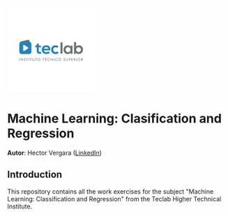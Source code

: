 <img src="./assets/img/teclab_logo.png" alt="Teclab logo" width="200">

# Machine Learning: Clasification and Regression

**Autor**: Hector Vergara ([LinkedIn](https://www.linkedin.com/in/hector-vergara/))

## Introduction
This repository contains all the work exercises for the subject "Machine Learning: Classification and Regression" from the Teclab Higher Technical Institute.